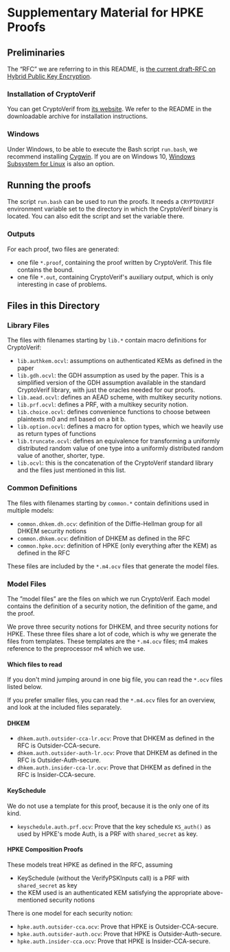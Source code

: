 # Supplementary Material for HPKE Proofs

## Preliminaries

The “RFC” we are referring to in this README, is
[the current draft-RFC on Hybrid Public Key Encryption](https://www.ietf.org/id/draft-irtf-cfrg-hpke-05.html).

### Installation of CryptoVerif

You can get CryptoVerif from [its website](https://cryptoverif.inria.fr).
We refer to the README in the downloadable archive for installation
instructions.

### Windows

Under Windows, to be able to execute the Bash script `run.bash`, we
recommend installing [Cygwin](https://cygwin.com/). If you are on
Windows 10, [Windows Subsystem for Linux](https://docs.microsoft.com/en-us/windows/wsl/install-win10)
is also an option.

## Running the proofs

The script `run.bash` can be used to run the proofs. It needs a
`CRYPTOVERIF` environment variable set to the directory in which
the CryptoVerif binary is located. You can also edit the script and
set the variable there.

### Outputs

For each proof, two files are generated:
- one file `*.proof`, containing the proof written by CryptoVerif.
  This file contains the bound.
- one file `*.out`, containing CryptoVerif's auxiliary output, which
  is only interesting in case of problems.

## Files in this Directory

### Library Files

The files with filenames starting by `lib.*` contain macro definitions
for CryptoVerif:

- `lib.authkem.ocvl`: assumptions on authenticated KEMs as defined
  in the paper
- `lib.gdh.ocvl`: the GDH assumption as used by the paper. This is a
  simplified version of the GDH assumption available in the standard
  CryptoVerif library, with just the oracles needed for our proofs.
- `lib.aead.ocvl`: defines an AEAD scheme, with multikey security notions.
- `lib.prf.ocvl`: defines a PRF, with a multikey security notion.
- `lib.choice.ocvl`: defines convenience functions to choose between
  plaintexts m0 and m1 based on a bit b.
- `lib.option.ocvl`: defines a macro for option types, which we heavily
  use as return types of functions
- `lib.truncate.ocvl`: defines an equivalence for transforming a
  uniformly distributed random value of one type into a uniformly
  distributed random value of another, shorter, type.
- `lib.ocvl`: this is the concatenation of the CryptoVerif standard
  library and the files just mentioned in this list.

### Common Definitions

The files with filenames starting by `common.*` contain definitions
used in multiple models:

- `common.dhkem.dh.ocv`: definition of the Diffie-Hellman group for
  all DHKEM security notions
- `common.dhkem.ocv`: definition of DHKEM as defined in the RFC
- `common.hpke.ocv`: definition of HPKE (only everything after the KEM)
  as defined in the RFC

These files are included by the `*.m4.ocv` files that generate the model files.

### Model Files

The ”model files” are the files on which we run CryptoVerif. Each model
contains the definition of a security notion, the definition of the
game, and the proof.

We prove three security notions for DHKEM, and three security notions
for HPKE. These three files share a lot of code, which is why we generate
the files from templates. These templates are the `*.m4.ocv` files; m4
makes reference to the preprocessor m4 which we use.

#### Which files to read

If you don't mind jumping around in one big file, you can read the
`*.ocv` files listed below.

If you prefer smaller files, you can read the `*.m4.ocv` files for
an overview, and look at the included files separately.

#### DHKEM

- `dhkem.auth.outsider-cca-lr.ocv`: Prove that DHKEM as defined in the
  RFC is Outsider-CCA-secure.
- `dhkem.auth.outsider-auth-lr.ocv`: Prove that DHKEM as defined in the
  RFC is Outsider-Auth-secure.
- `dhkem.auth.insider-cca-lr.ocv`: Prove that DHKEM as defined in the
  RFC is Insider-CCA-secure.

#### KeySchedule

We do not use a template for this proof, because it is the only one of
its kind.

- `keyschedule.auth.prf.ocv`: Prove that the key schedule `KS_auth()` as
  used by HPKE's mode Auth, is a PRF with `shared_secret` as key.

#### HPKE Composition Proofs

These models treat HPKE as defined in the RFC, assuming
- KeySchedule (without the VerifyPSKInputs call) is a PRF with
  `shared_secret` as key
- the KEM used is an authenticated KEM satisfying the appropriate
  above-mentioned security notions

There is one model for each security notion:

- `hpke.auth.outsider-cca.ocv`: Prove that HPKE is Outsider-CCA-secure.
- `hpke.auth.outsider-auth.ocv`: Prove that HPKE is Outsider-Auth-secure.
- `hpke.auth.insider-cca.ocv`: Prove that HPKE is Insider-CCA-secure.

